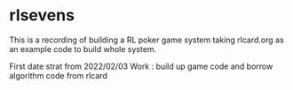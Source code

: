 # rlsevens

This is a recording of building a RL poker game system taking rlcard.org as an example code to build whole system.

First date strat from 2022/02/03
Work : 
build up game code and borrow algorithm code from rlcard

